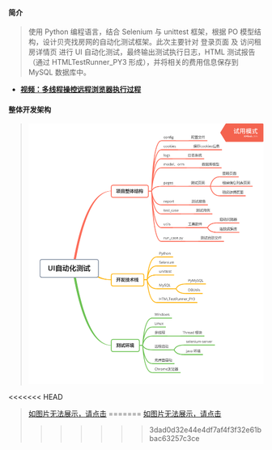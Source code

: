 #### 简介

> 使用 Python 编程语言，结合 Selenium 与 unittest 框架，根据 PO 模型结构，设计贝壳找房网的自动化测试框架。此次主要针对 登录页面 及 访问租房详情页 进行 UI 自动化测试，最终输出测试执行日志，HTML 测试报告（通过 HTMLTestRunner_PY3 形成），并将相关的费用信息保存到 MySQL 数据库中。

- **[视频：多线程操控远程浏览器执行过程](https://www.bilibili.com/video/BV1S5411x7M2/)**



#### 整体开发架构

> ![image](https://github.com/Leofighting/beike_UI_autotest/blob/master/utils/01.png)

<<<<<<< HEAD
> [如图片无法展示，请点击](https://mubu.com/doc/ogGgxxTAX0)
=======
> [如图片无法展示，请点击](https://mubu.com/doc/ogGgxxTAX0)
>>>>>>> 3dad0d32e44e4df7af4f3f32e61bbac63257c3ce
